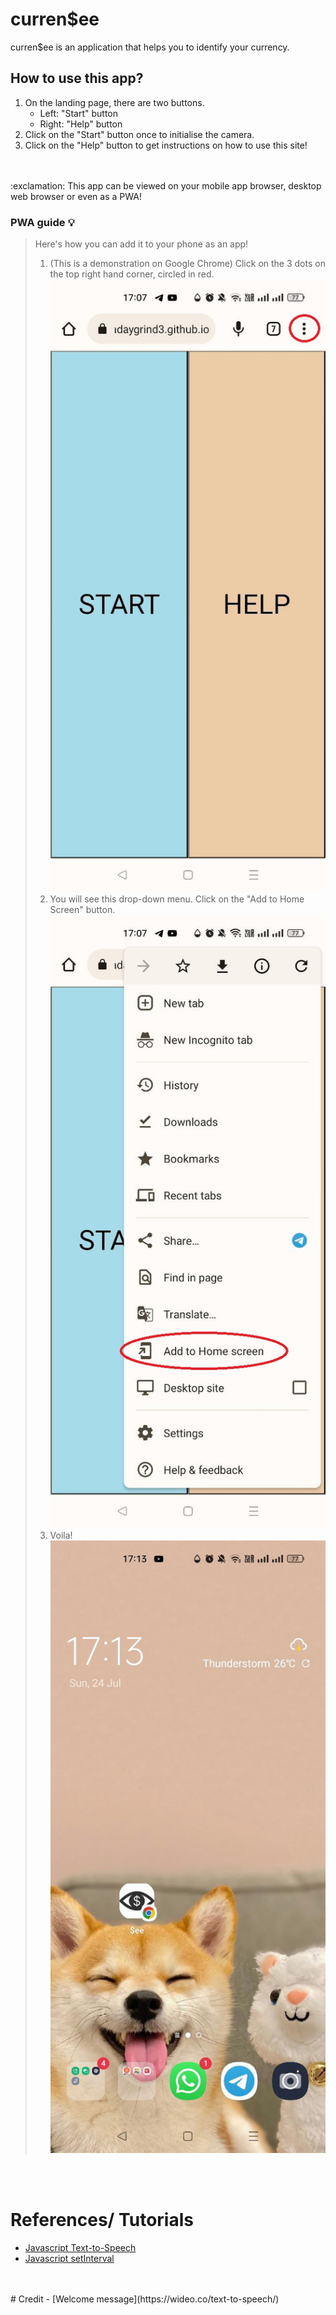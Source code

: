 # curren$ee
curren$ee is an application that helps you to identify your currency.

## How to use this app? 
1. On the landing page, there are two buttons. 
    - Left: "Start" button
    - Right: "Help" button
2. Click on the "Start" button once to initialise the camera.
3. Click on the "Help" button to get instructions on how to use this site!
<br/>
<br/>
:exclamation: This app can be viewed on your mobile app browser, desktop web browser or even as a PWA! 

### PWA guide :bulb:
> Here's how you can add it to your phone as an app!
> 1. (This is a demonstration on Google Chrome) Click on the 3 dots on the top right hand corner, circled in red.
> <br/>![screenshot 1](./images/ss1.jpg)
> 2. You will see this drop-down menu. Click on the "Add to Home Screen" button.
> <br/>![screenshot 2](./images/ss2.jpg)
> 3. Voila! 
> <br/>![screenshot 3](./images/ss3.jpg)
>

<br/>
<br/>

# References/ Tutorials
- [Javascript Text-to-Speech](https://codersblock.com/blog/javascript-text-to-speech-and-its-many-quirks/)
- [Javascript setInterval](https://www.w3schools.com/jsref/met_win_setinterval.asp)
<br/>
<br/>
# Credit
- [Welcome message](https://wideo.co/text-to-speech/)